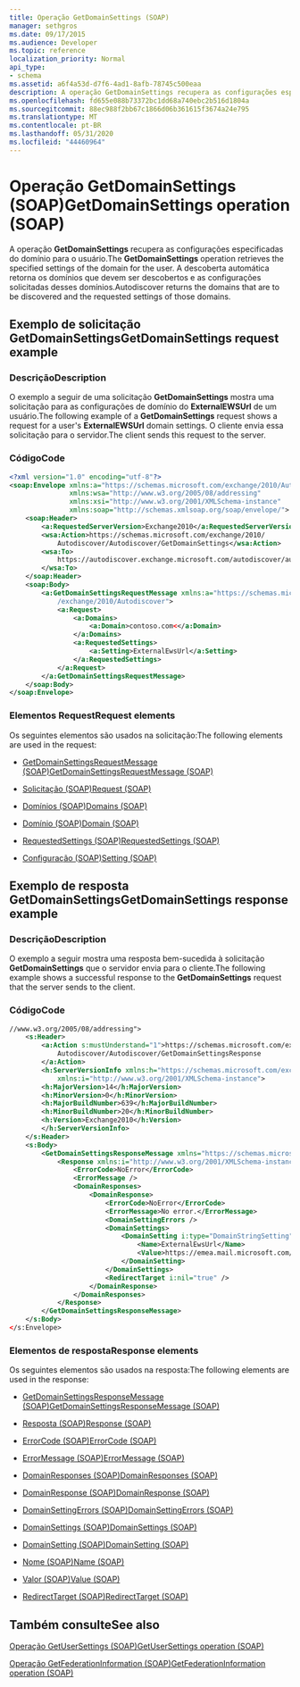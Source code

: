 ```yaml
---
title: Operação GetDomainSettings (SOAP)
manager: sethgros
ms.date: 09/17/2015
ms.audience: Developer
ms.topic: reference
localization_priority: Normal
api_type:
- schema
ms.assetid: a6f4a53d-d7f6-4ad1-8afb-78745c500eaa
description: A operação GetDomainSettings recupera as configurações especificadas do domínio para o usuário. A descoberta automática retorna os domínios que devem ser descobertos e as configurações solicitadas desses domínios.
ms.openlocfilehash: fd655e088b73372bc1dd68a740ebc2b516d1804a
ms.sourcegitcommit: 88ec988f2bb67c1866d06b361615f3674a24e795
ms.translationtype: MT
ms.contentlocale: pt-BR
ms.lasthandoff: 05/31/2020
ms.locfileid: "44460964"
---
```

# <a name="getdomainsettings-operation-soap"></a><span data-ttu-id="e62cb-104">Operação GetDomainSettings (SOAP)</span><span class="sxs-lookup"><span data-stu-id="e62cb-104">GetDomainSettings operation (SOAP)</span></span>

<span data-ttu-id="e62cb-105">A operação **GetDomainSettings** recupera as configurações especificadas do domínio para o usuário.</span><span class="sxs-lookup"><span data-stu-id="e62cb-105">The **GetDomainSettings** operation retrieves the specified settings of the domain for the user.</span></span> <span data-ttu-id="e62cb-106">A descoberta automática retorna os domínios que devem ser descobertos e as configurações solicitadas desses domínios.</span><span class="sxs-lookup"><span data-stu-id="e62cb-106">Autodiscover returns the domains that are to be discovered and the requested settings of those domains.</span></span> 
  
## <a name="getdomainsettings-request-example"></a><span data-ttu-id="e62cb-107">Exemplo de solicitação GetDomainSettings</span><span class="sxs-lookup"><span data-stu-id="e62cb-107">GetDomainSettings request example</span></span>

### <a name="description"></a><span data-ttu-id="e62cb-108">Descrição</span><span class="sxs-lookup"><span data-stu-id="e62cb-108">Description</span></span>

<span data-ttu-id="e62cb-109">O exemplo a seguir de uma solicitação **GetDomainSettings** mostra uma solicitação para as configurações de domínio do **ExternalEWSUrl** de um usuário.</span><span class="sxs-lookup"><span data-stu-id="e62cb-109">The following example of a **GetDomainSettings** request shows a request for a user's **ExternalEWSUrl** domain settings.</span></span> <span data-ttu-id="e62cb-110">O cliente envia essa solicitação para o servidor.</span><span class="sxs-lookup"><span data-stu-id="e62cb-110">The client sends this request to the server.</span></span> 
  
### <a name="code"></a><span data-ttu-id="e62cb-111">Código</span><span class="sxs-lookup"><span data-stu-id="e62cb-111">Code</span></span>

```XML
<?xml version="1.0" encoding="utf-8"?> 
<soap:Envelope xmlns:a="https://schemas.microsoft.com/exchange/2010/Autodiscover"
               xmlns:wsa="http://www.w3.org/2005/08/addressing"
               xmlns:xsi="http://www.w3.org/2001/XMLSchema-instance" 
               xmlns:soap="http://schemas.xmlsoap.org/soap/envelope/"> 
    <soap:Header> 
        <a:RequestedServerVersion>Exchange2010</a:RequestedServerVersion>
        <wsa:Action>https://schemas.microsoft.com/exchange/2010/
            Autodiscover/Autodiscover/GetDomainSettings</wsa:Action>
        <wsa:To>
            https://autodiscover.exchange.microsoft.com/autodiscover/autodiscover.svc
        </wsa:To>
    </soap:Header> 
    <soap:Body> 
        <a:GetDomainSettingsRequestMessage xmlns:a="https://schemas.microsoft.com
            /exchange/2010/Autodiscover"> 
            <a:Request> 
                <a:Domains> 
                    <a:Domain>contoso.com<</a:Domain> 
                </a:Domains> 
                <a:RequestedSettings> 
                    <a:Setting>ExternalEwsUrl</a:Setting> 
                </a:RequestedSettings> 
            </a:Request> 
        </a:GetDomainSettingsRequestMessage> 
    </soap:Body> 
</soap:Envelope>
```

### <a name="request-elements"></a><span data-ttu-id="e62cb-112">Elementos Request</span><span class="sxs-lookup"><span data-stu-id="e62cb-112">Request elements</span></span>

<span data-ttu-id="e62cb-113">Os seguintes elementos são usados na solicitação:</span><span class="sxs-lookup"><span data-stu-id="e62cb-113">The following elements are used in the request:</span></span>
  
- [<span data-ttu-id="e62cb-114">GetDomainSettingsRequestMessage (SOAP)</span><span class="sxs-lookup"><span data-stu-id="e62cb-114">GetDomainSettingsRequestMessage (SOAP)</span></span>](getdomainsettingsrequestmessage-soap.md)
    
- [<span data-ttu-id="e62cb-115">Solicitação (SOAP)</span><span class="sxs-lookup"><span data-stu-id="e62cb-115">Request (SOAP)</span></span>](request-soap.md)
    
- [<span data-ttu-id="e62cb-116">Domínios (SOAP)</span><span class="sxs-lookup"><span data-stu-id="e62cb-116">Domains (SOAP)</span></span>](domains-soap.md)
    
- [<span data-ttu-id="e62cb-117">Domínio (SOAP)</span><span class="sxs-lookup"><span data-stu-id="e62cb-117">Domain (SOAP)</span></span>](domain-soap.md)
    
- [<span data-ttu-id="e62cb-118">RequestedSettings (SOAP)</span><span class="sxs-lookup"><span data-stu-id="e62cb-118">RequestedSettings (SOAP)</span></span>](requestedsettings-soap.md)
    
- [<span data-ttu-id="e62cb-119">Configuração (SOAP)</span><span class="sxs-lookup"><span data-stu-id="e62cb-119">Setting (SOAP)</span></span>](setting-soap.md)
    
## <a name="getdomainsettings-response-example"></a><span data-ttu-id="e62cb-120">Exemplo de resposta GetDomainSettings</span><span class="sxs-lookup"><span data-stu-id="e62cb-120">GetDomainSettings response example</span></span>

### <a name="description"></a><span data-ttu-id="e62cb-121">Descrição</span><span class="sxs-lookup"><span data-stu-id="e62cb-121">Description</span></span>

<span data-ttu-id="e62cb-122">O exemplo a seguir mostra uma resposta bem-sucedida à solicitação **GetDomainSettings** que o servidor envia para o cliente.</span><span class="sxs-lookup"><span data-stu-id="e62cb-122">The following example shows a successful response to the **GetDomainSettings** request that the server sends to the client.</span></span> 
  
### <a name="code"></a><span data-ttu-id="e62cb-123">Código</span><span class="sxs-lookup"><span data-stu-id="e62cb-123">Code</span></span>

```XML
//www.w3.org/2005/08/addressing"> 
    <s:Header> 
        <a:Action s:mustUnderstand="1">https://schemas.microsoft.com/exchange/2010/ 
            Autodiscover/Autodiscover/GetDomainSettingsResponse
        </a:Action> 
        <h:ServerVersionInfo xmlns:h="https://schemas.microsoft.com/exchange/2010/Autodiscover" 
            xmlns:i="http://www.w3.org/2001/XMLSchema-instance"> 
        <h:MajorVersion>14</h:MajorVersion> 
        <h:MinorVersion>0</h:MinorVersion> 
        <h:MajorBuildNumber>639</h:MajorBuildNumber> 
        <h:MinorBuildNumber>20</h:MinorBuildNumber> 
        <h:Version>Exchange2010</h:Version> 
        </h:ServerVersionInfo>
    </s:Header> 
    <s:Body> 
        <GetDomainSettingsResponseMessage xmlns="https://schemas.microsoft.com/exchange/2010/Autodiscover"> 
            <Response xmlns:i="http://www.w3.org/2001/XMLSchema-instance"> 
                <ErrorCode>NoError</ErrorCode> 
                <ErrorMessage /> 
                <DomainResponses> 
                    <DomainResponse> 
                        <ErrorCode>NoError</ErrorCode> 
                        <ErrorMessage>No error.</ErrorMessage> 
                        <DomainSettingErrors /> 
                        <DomainSettings> 
                            <DomainSetting i:type="DomainStringSetting"> 
                                <Name>ExternalEwsUrl</Name> 
                                <Value>https://emea.mail.microsoft.com/EWS/Exchange.asmx</Value> 
                            </DomainSetting> 
                        </DomainSettings> 
                        <RedirectTarget i:nil="true" /> 
                    </DomainResponse> 
                </DomainResponses> 
            </Response> 
        </GetDomainSettingsResponseMessage> 
    </s:Body> 
</s:Envelope>
```

### <a name="response-elements"></a><span data-ttu-id="e62cb-124">Elementos de resposta</span><span class="sxs-lookup"><span data-stu-id="e62cb-124">Response elements</span></span>

<span data-ttu-id="e62cb-125">Os seguintes elementos são usados na resposta:</span><span class="sxs-lookup"><span data-stu-id="e62cb-125">The following elements are used in the response:</span></span>
  
- [<span data-ttu-id="e62cb-126">GetDomainSettingsResponseMessage (SOAP)</span><span class="sxs-lookup"><span data-stu-id="e62cb-126">GetDomainSettingsResponseMessage (SOAP)</span></span>](getdomainsettingsresponsemessage-soap.md)
    
- [<span data-ttu-id="e62cb-127">Resposta (SOAP)</span><span class="sxs-lookup"><span data-stu-id="e62cb-127">Response (SOAP)</span></span>](response-soap.md)
    
- [<span data-ttu-id="e62cb-128">ErrorCode (SOAP)</span><span class="sxs-lookup"><span data-stu-id="e62cb-128">ErrorCode (SOAP)</span></span>](errorcode-soap.md)
    
- [<span data-ttu-id="e62cb-129">ErrorMessage (SOAP)</span><span class="sxs-lookup"><span data-stu-id="e62cb-129">ErrorMessage (SOAP)</span></span>](errormessage-soap.md)
    
- [<span data-ttu-id="e62cb-130">DomainResponses (SOAP)</span><span class="sxs-lookup"><span data-stu-id="e62cb-130">DomainResponses (SOAP)</span></span>](domainresponses-soap.md)
    
- [<span data-ttu-id="e62cb-131">DomainResponse (SOAP)</span><span class="sxs-lookup"><span data-stu-id="e62cb-131">DomainResponse (SOAP)</span></span>](domainresponse-soap.md)
    
- [<span data-ttu-id="e62cb-132">DomainSettingErrors (SOAP)</span><span class="sxs-lookup"><span data-stu-id="e62cb-132">DomainSettingErrors (SOAP)</span></span>](domainsettingerrors-soap.md)
    
- [<span data-ttu-id="e62cb-133">DomainSettings (SOAP)</span><span class="sxs-lookup"><span data-stu-id="e62cb-133">DomainSettings (SOAP)</span></span>](domainsettings-soap.md)
    
- [<span data-ttu-id="e62cb-134">DomainSetting (SOAP)</span><span class="sxs-lookup"><span data-stu-id="e62cb-134">DomainSetting (SOAP)</span></span>](domainsetting-soap.md)
    
- [<span data-ttu-id="e62cb-135">Nome (SOAP)</span><span class="sxs-lookup"><span data-stu-id="e62cb-135">Name (SOAP)</span></span>](name-soap.md)
    
- [<span data-ttu-id="e62cb-136">Valor (SOAP)</span><span class="sxs-lookup"><span data-stu-id="e62cb-136">Value (SOAP)</span></span>](value-soap.md)
    
- [<span data-ttu-id="e62cb-137">RedirectTarget (SOAP)</span><span class="sxs-lookup"><span data-stu-id="e62cb-137">RedirectTarget (SOAP)</span></span>](redirecttarget-soap.md)
    
## <a name="see-also"></a><span data-ttu-id="e62cb-138">Também consulte</span><span class="sxs-lookup"><span data-stu-id="e62cb-138">See also</span></span>



[<span data-ttu-id="e62cb-139">Operação GetUserSettings (SOAP)</span><span class="sxs-lookup"><span data-stu-id="e62cb-139">GetUserSettings operation (SOAP)</span></span>](getusersettings-operation-soap.md)
  
[<span data-ttu-id="e62cb-140">Operação GetFederationInformation (SOAP)</span><span class="sxs-lookup"><span data-stu-id="e62cb-140">GetFederationInformation operation (SOAP)</span></span>](getfederationinformation-operation-soap.md)

